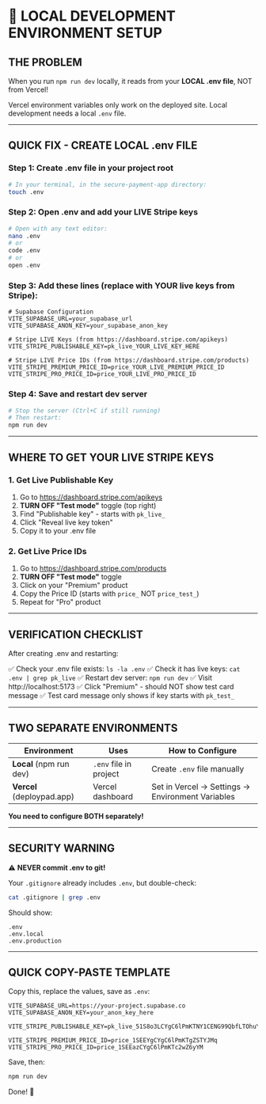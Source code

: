 # 🚨 LOCAL DEVELOPMENT ENVIRONMENT SETUP

## THE PROBLEM
When you run `npm run dev` locally, it reads from your **LOCAL .env file**, NOT from Vercel!

Vercel environment variables only work on the deployed site.
Local development needs a local `.env` file.

---

## QUICK FIX - CREATE LOCAL .env FILE

### Step 1: Create .env file in your project root
```bash
# In your terminal, in the secure-payment-app directory:
touch .env
```

### Step 2: Open .env and add your LIVE Stripe keys
```bash
# Open with any text editor:
nano .env
# or
code .env
# or
open .env
```

### Step 3: Add these lines (replace with YOUR live keys from Stripe):
```env
# Supabase Configuration
VITE_SUPABASE_URL=your_supabase_url
VITE_SUPABASE_ANON_KEY=your_supabase_anon_key

# Stripe LIVE Keys (from https://dashboard.stripe.com/apikeys)
VITE_STRIPE_PUBLISHABLE_KEY=pk_live_YOUR_LIVE_KEY_HERE

# Stripe LIVE Price IDs (from https://dashboard.stripe.com/products)
VITE_STRIPE_PREMIUM_PRICE_ID=price_YOUR_LIVE_PREMIUM_PRICE_ID
VITE_STRIPE_PRO_PRICE_ID=price_YOUR_LIVE_PRO_PRICE_ID
```

### Step 4: Save and restart dev server
```bash
# Stop the server (Ctrl+C if still running)
# Then restart:
npm run dev
```

---

## WHERE TO GET YOUR LIVE STRIPE KEYS

### 1. Get Live Publishable Key
1. Go to https://dashboard.stripe.com/apikeys
2. **TURN OFF "Test mode"** toggle (top right)
3. Find "Publishable key" - starts with `pk_live_`
4. Click "Reveal live key token"
5. Copy it to your .env file

### 2. Get Live Price IDs
1. Go to https://dashboard.stripe.com/products
2. **TURN OFF "Test mode"** toggle
3. Click on your "Premium" product
4. Copy the Price ID (starts with `price_` NOT `price_test_`)
5. Repeat for "Pro" product

---

## VERIFICATION CHECKLIST

After creating .env and restarting:

✅ Check your .env file exists: `ls -la .env`
✅ Check it has live keys: `cat .env | grep pk_live`
✅ Restart dev server: `npm run dev`
✅ Visit http://localhost:5173
✅ Click "Premium" - should NOT show test card message
✅ Test card message only shows if key starts with `pk_test_`

---

## TWO SEPARATE ENVIRONMENTS

| Environment | Uses | How to Configure |
|-------------|------|------------------|
| **Local** (npm run dev) | `.env` file in project | Create `.env` file manually |
| **Vercel** (deploypad.app) | Vercel dashboard | Set in Vercel → Settings → Environment Variables |

**You need to configure BOTH separately!**

---

## SECURITY WARNING

⚠️ **NEVER commit .env to git!**

Your `.gitignore` already includes `.env`, but double-check:
```bash
cat .gitignore | grep .env
```

Should show:
```
.env
.env.local
.env.production
```

---

## QUICK COPY-PASTE TEMPLATE

Copy this, replace the values, save as `.env`:

```env
VITE_SUPABASE_URL=https://your-project.supabase.co
VITE_SUPABASE_ANON_KEY=your_anon_key_here

VITE_STRIPE_PUBLISHABLE_KEY=pk_live_51S8o3LCYgC6lPmKTNY1CENG99QbfLTOhuYR2nrLxrDy9aVqUrbCpwLGj8CNcw0Qflw31hRCGr4szDFDk1H3bPCuV00ySnstNru

VITE_STRIPE_PREMIUM_PRICE_ID=price_1SEEYgCYgC6lPmKTgZSTYJMq
VITE_STRIPE_PRO_PRICE_ID=price_1SEEazCYgC6lPmKTc2wZ6yYM
```

Save, then:
```bash
npm run dev
```

Done! 🎉
